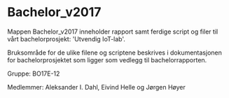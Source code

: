 # Bachelor_v2017

Mappen Bachelor_v2017 inneholder rapport samt ferdige script og filer til vårt bachelorprosjekt: 'Utvendig IoT-lab'.

Bruksområde for de ulike filene og scriptene beskrives i dokumentasjonen for bachelorprosjektet som ligger som vedlegg til bachelorrapporten.

Gruppe: BO17E-12 

Medlemmer: Aleksander I. Dahl, Eivind Helle og Jørgen Høyer
